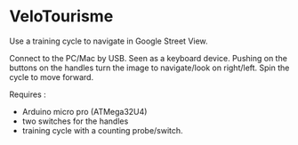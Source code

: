 # VeloTourisme

Use a training cycle to navigate in Google Street View. 

Connect to the PC/Mac by USB. Seen as a keyboard device. Pushing on the buttons on the handles turn the image to navigate/look on right/left. Spin the cycle to move forward.

Requires :
* Arduino micro pro (ATMega32U4)
* two switches for the handles
* training cycle with a counting probe/switch.


